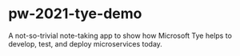 # pw-2021-tye-demo
A not-so-trivial note-taking app to show how Microsoft Tye helps to develop, test, and deploy microservices today.

